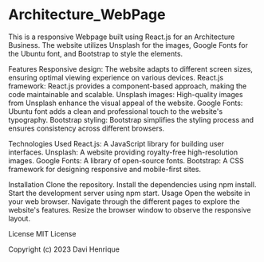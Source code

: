 # Architecture_WebPage

This is a responsive Webpage built using React.js for an Architecture Business. The website utilizes Unsplash for the images, Google Fonts for the Ubuntu font, and Bootstrap to style the elements.

Features
Responsive design: The website adapts to different screen sizes, ensuring optimal viewing experience on various devices.
React.js framework: React.js provides a component-based approach, making the code maintainable and scalable.
Unsplash images: High-quality images from Unsplash enhance the visual appeal of the website.
Google Fonts: Ubuntu font adds a clean and professional touch to the website's typography.
Bootstrap styling: Bootstrap simplifies the styling process and ensures consistency across different browsers.

Technologies Used
React.js: A JavaScript library for building user interfaces.
Unsplash: A website providing royalty-free high-resolution images.
Google Fonts: A library of open-source fonts.
Bootstrap: A CSS framework for designing responsive and mobile-first sites.

Installation
Clone the repository.
Install the dependencies using npm install.
Start the development server using npm start.
Usage
Open the website in your web browser.
Navigate through the different pages to explore the website's features.
Resize the browser window to observe the responsive layout.

License
MIT License

Copyright (c) 2023 Davi Henrique
